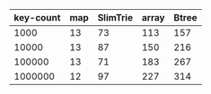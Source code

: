 | key-count | map | SlimTrie | array | Btree |
|-----------|-----|----------|-------|-------|
|      1000 |  13 |       73 |   113 |   157 |
|     10000 |  13 |       87 |   150 |   216 |
|    100000 |  13 |       71 |   183 |   267 |
|   1000000 |  12 |       97 |   227 |   314 |
